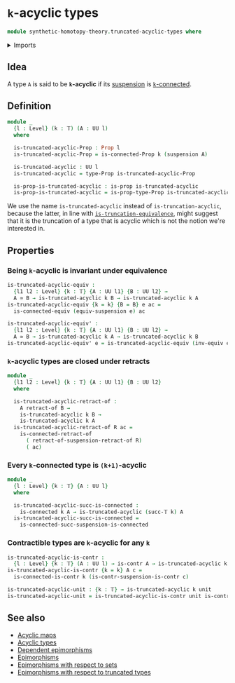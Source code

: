 # `k`-acyclic types

```agda
module synthetic-homotopy-theory.truncated-acyclic-types where
```

<details><summary>Imports</summary>

```agda
open import foundation.connected-types
open import foundation.contractible-types
open import foundation.equivalences
open import foundation.propositions
open import foundation.retracts-of-types
open import foundation.truncation-levels
open import foundation.unit-type
open import foundation.universe-levels

open import synthetic-homotopy-theory.functoriality-suspensions
open import synthetic-homotopy-theory.suspensions-of-types
```

</details>

## Idea

A type `A` is said to be **`k`-acyclic** if its
[suspension](synthetic-homotopy-theory.suspensions-of-types.md) is
[`k`-connected](foundation.connected-types.md).

## Definition

```agda
module _
  {l : Level} (k : 𝕋) (A : UU l)
  where

  is-truncated-acyclic-Prop : Prop l
  is-truncated-acyclic-Prop = is-connected-Prop k (suspension A)

  is-truncated-acyclic : UU l
  is-truncated-acyclic = type-Prop is-truncated-acyclic-Prop

  is-prop-is-truncated-acyclic : is-prop is-truncated-acyclic
  is-prop-is-truncated-acyclic = is-prop-type-Prop is-truncated-acyclic-Prop
```

We use the name `is-truncated-acyclic` instead of `is-truncation-acyclic`,
because the latter, in line with
[`is-truncation-equivalence`](foundation.truncation-equivalences.md), might
suggest that it is the truncation of a type that is acyclic which is not the
notion we're interested in.

## Properties

### Being `k`-acyclic is invariant under equivalence

```agda
is-truncated-acyclic-equiv :
  {l1 l2 : Level} {k : 𝕋} {A : UU l1} {B : UU l2} →
  A ≃ B → is-truncated-acyclic k B → is-truncated-acyclic k A
is-truncated-acyclic-equiv {k = k} {B = B} e ac =
  is-connected-equiv (equiv-suspension e) ac

is-truncated-acyclic-equiv' :
  {l1 l2 : Level} {k : 𝕋} {A : UU l1} {B : UU l2} →
  A ≃ B → is-truncated-acyclic k A → is-truncated-acyclic k B
is-truncated-acyclic-equiv' e = is-truncated-acyclic-equiv (inv-equiv e)
```

### `k`-acyclic types are closed under retracts

```agda
module _
  {l1 l2 : Level} {k : 𝕋} {A : UU l1} {B : UU l2}
  where

  is-truncated-acyclic-retract-of :
    A retract-of B →
    is-truncated-acyclic k B →
    is-truncated-acyclic k A
  is-truncated-acyclic-retract-of R ac =
    is-connected-retract-of
      ( retract-of-suspension-retract-of R)
      ( ac)
```

### Every `k`-connected type is `(k+1)`-acyclic

```agda
module _
  {l : Level} {k : 𝕋} {A : UU l}
  where

  is-truncated-acyclic-succ-is-connected :
    is-connected k A → is-truncated-acyclic (succ-𝕋 k) A
  is-truncated-acyclic-succ-is-connected =
    is-connected-succ-suspension-is-connected
```

### Contractible types are `k`-acyclic for any `k`

```agda
is-truncated-acyclic-is-contr :
  {l : Level} {k : 𝕋} (A : UU l) → is-contr A → is-truncated-acyclic k A
is-truncated-acyclic-is-contr {k = k} A c =
  is-connected-is-contr k (is-contr-suspension-is-contr c)

is-truncated-acyclic-unit : {k : 𝕋} → is-truncated-acyclic k unit
is-truncated-acyclic-unit = is-truncated-acyclic-is-contr unit is-contr-unit
```

## See also

- [Acyclic maps](synthetic-homotopy-theory.acyclic-maps.md)
- [Acyclic types](synthetic-homotopy-theory.acyclic-types.md)
- [Dependent epimorphisms](foundation.dependent-epimorphisms.md)
- [Epimorphisms](foundation.epimorphisms.md)
- [Epimorphisms with respect to sets](foundation.epimorphisms-with-respect-to-sets.md)
- [Epimorphisms with respect to truncated types](foundation.epimorphisms-with-respect-to-truncated-types.md)
